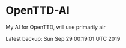 # OpenTTD-AI
My AI for OpenTTD, will use primarily air

Latest backup: Sun Sep 29 00:19:01 UTC 2019
